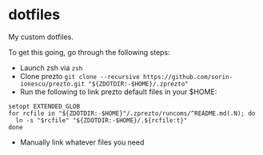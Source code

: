 # dotfiles
My custom dotfiles.

To get this going, go through the following steps:
- Launch zsh via `zsh`
- Clone prezto `git clone --recursive https://github.com/sorin-ionescu/prezto.git "${ZDOTDIR:-$HOME}/.zprezto"`
- Run the following to link prezto default files in your $HOME:
```
setopt EXTENDED_GLOB
for rcfile in "${ZDOTDIR:-$HOME}"/.zprezto/runcoms/^README.md(.N); do
  ln -s "$rcfile" "${ZDOTDIR:-$HOME}/.${rcfile:t}"
done
```
- Manually link whatever files you need
